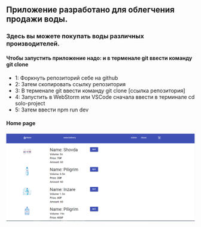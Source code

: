 ## Приложение разработано для облегчения продажи воды.

###  Здесь вы можете покупать воды различных производителей.

#### Чтобы запустить приложение надо:  и в терменале git ввести команду git clone 

<ul>
<li>1: Форкнуть репозиторий себе на github</li>
<li>2: Затем скопировать ссылку репозитория</li>
<li>3: В терменале git ввести команду git clone [ссылка репозитория]</li>
<li>4: Запустить в WebStorm или VSCode сначала ввести в терминале cd solo-project</li>
<li>5: Затем ввести npm run dev</li>
</ul>

#### Home page
<img src="assets/water-home-page.PNG">